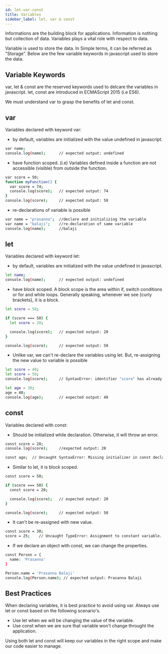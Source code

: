 ```yaml
---
id: let-var-const
title: Variables
sidebar_label: let, var & const
---
```


Informations are the building block for applications. Information is nothing but collection of data. Variables plays a vital role with respect to data.

Variable is used to store the data. In Simple terms, it can be referred as "Storage". Below are the few variable keywords in javascript used to store the data.

## Variable Keywords

var, let & const are the reserved keywords used to delcare the variables in javascript. let, const are introduced in ECMAScript 2015 (i.e ES6).

We must understand var to grasp the benefits of let and const.

## var

Variables declared with keyword var:

- by default, variables are initialized with the value undefined in javascript.

```sh
var name;
console.log(name);      // expected output: undefined
```

- have function scoped. (i.e) Variables defined inside a function are not accessible (visible) from outside the function.

```sh
var score = 50;
function myFunction() {
  var score = 74;
  console.log(score);   // expected output: 74
}
console.log(score);     // expected output: 50
```

- re-declarations of variable is possible

```sh
var name = "prasanna";  //declare and initializing the variable
var name = "balaji";    //re-declaration of same variable
console.log(name);      //balaji
```

## let

Variables declared with keyword let:

- by default, variables are initialized with the value undefined in javascript.

```sh
let name;
console.log(name);      // expected output: undefined
```

- have block scoped. A block scope is the area within if, switch conditions or for and while loops. Generally speaking, whenever we see {curly brackets}, it is a block.

```sh
let score = 50;

if (score === 50) {
  let score = 20;

  console.log(score);   // expected output: 20
}

console.log(score);     // expected output: 50
```

- Unlike var, we can't re-declare the variables using let. But, re-assigning the new value to variable is possible

```sh
let score = 40;
let score = 50;
console.log(score);     // SyntaxError: identifier "score" has already been declared.

let age = 30;
age = 40;
console.log(age);       // expected output: 40
```

## const

Variables declared with const:

- Should be initialized while declaration. Otherwise, it will throw an error.

```sh
const score = 20;
console.log(score);     //expected output: 20

const age;  // Uncaught SyntaxError: Missing initializer in const declaration
```

- Similar to let, it is block scoped.

```sh
const score = 50;

if (score === 50) {
  const score = 20;

  console.log(score);   // expected output: 20
}

console.log(score);     // expected output: 50
```

- It can't be re-assigned with new value.

```sh
const score = 30;
score = 25;    // Uncaught TypeError: Assignment to constant variable.
```

- If we declare an object with const, we can change the properties.

```sh
const Person = {
  name: 'Prasanna'
}

Person.name = 'Prasanna Balaji'
console.log(Person.name); // expected output: Prasanna Balaji
```

## Best Practices

When declaring variables, it is best practice to avoid using var. Always use let or const based on the following scenario's.

- Use let when we will be changing the value of the variable.
- Use const when we are sure that variable won't change throught the application.

Using both let and const will keep our variables in the right scope and make our code easier to manage.
